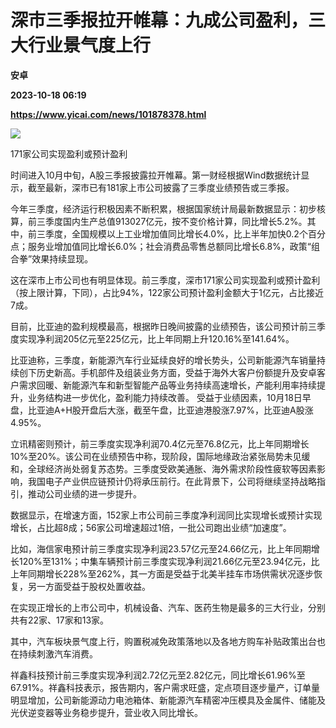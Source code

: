 # 深市三季报拉开帷幕：九成公司盈利，三大行业景气度上行
**安卓**

**2023-10-18 06:19**

**https://www.yicai.com/news/101878378.html**

![](https://imgcdn.yicai.com/uppics/slides/2023/10/38ac8eec4ea1c44559a7b08df94b436d.jpg)

171家公司实现盈利或预计盈利

时间进入10月中旬，A股三季报披露拉开帷幕。第一财经根据Wind数据统计显示，截至最新，深市已有181家上市公司披露了三季度业绩预告或三季报。

今年三季度，经济运行积极因素不断积累，根据国家统计局最新数据显示：初步核算，前三季度国内生产总值913027亿元，按不变价格计算，同比增长5.2%。其中，前三季度，全国规模以上工业增加值同比增长4.0%，比上半年加快0.2个百分点；服务业增加值同比增长6.0%；社会消费品零售总额同比增长6.8%，政策“组合拳”效果持续显现。

这在深市上市公司也有明显体现。前三季度，深市171家公司实现盈利或预计盈利（按上限计算，下同），占比94%，122家公司预计盈利金额大于1亿元，占比接近7成。

目前，比亚迪的盈利规模最高，根据昨日晚间披露的业绩预告，该公司预计前三季度实现净利润205亿元至225亿元，比上年同期上升120.16%至141.64%。

比亚迪称，三季度，新能源汽车行业延续良好的增长势头，公司新能源汽车销量持续创下历史新高。手机部件及组装业务方面，受益于海外大客户份额提升及安卓客户需求回暖、新能源汽车和新型智能产品等业务持续高速增长，产能利用率持续提升，业务结构进一步优化，盈利能力持续改善。 受益于业绩因素，10月18日早盘，比亚迪A+H股开盘后大涨，截至午盘，比亚迪港股涨7.97%，比亚迪A股涨4.95%。

立讯精密则预计，前三季度实现净利润70.4亿元至76.8亿元，比上年同期增长10%至20%。该公司在业绩预告中称，现阶段，国际地缘政治紧张局势未见缓和，全球经济尚处弱复苏态势。三季度受欧美通胀、海外需求阶段性疲软等因素影响，我国电子产业供应链预计仍将承压前行。在此背景下，公司将继续坚持战略指引，推动公司业绩的进一步提升。

数据显示，在增速方面，152家上市公司前三季度净利润同比实现增长或预计实现增长，占比超8成；56家公司增速超过1倍，一批公司跑出业绩“加速度”。

比如，海信家电预计前三季度实现净利润23.57亿元至24.66亿元，比上年同期增长120%至131%；中集车辆预计前三季度实现净利润21.66亿元至23.94亿元，比上年同期增长228%至262%，其一方面是受益于北美半挂车市场供需状况逐步恢复，另一方面受益于股权处置收益。

在实现正增长的上市公司中，机械设备、汽车、医药生物是最多的三大行业，分别共有22家、17家和13家。

其中，汽车板块景气度上行，购置税减免政策落地以及各地方购车补贴政策出台也在持续刺激汽车消费。

祥鑫科技预计前三季度实现净利润2.72亿元至2.82亿元，同比增长61.96%至67.91%。祥鑫科技表示，报告期内，客户需求旺盛，定点项目逐步量产，订单量明显增加，公司新能源动力电池箱体、新能源汽车精密冲压模具及金属件、储能及光伏逆变器等业务稳步提升，营业收入同比增长。